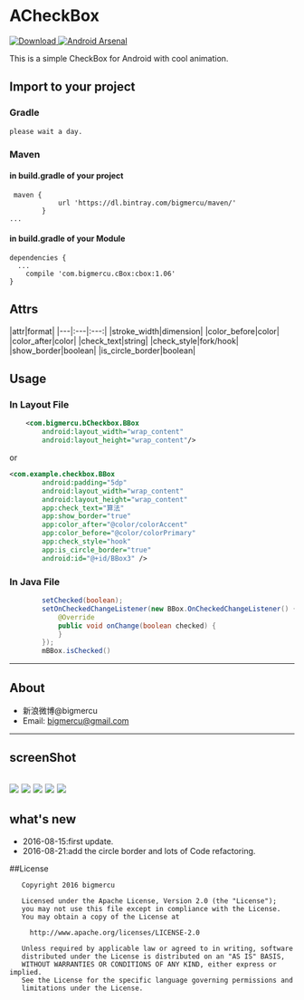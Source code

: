 # ACheckBox
 [ ![Download](https://api.bintray.com/packages/bigmercu/maven/cBox/images/download.svg) ](https://bintray.com/bigmercu/maven/cBox/_latestVersion)
[![Android Arsenal](https://img.shields.io/badge/Android%20Arsenal-ACheckBox-green.svg?style=true)](https://android-arsenal.com/details/1/4183)

This is a simple CheckBox for Android with cool animation. 

## Import to your project
### Gradle
```
please wait a day.
```

### Maven
#### in  build.gradle of your project
``` 
 maven {
            url 'https://dl.bintray.com/bigmercu/maven/'
        }
...
```
#### in build.gradle of your Module
```
dependencies {
  ...
    compile 'com.bigmercu.cBox:cbox:1.06'
}

```


## Attrs
|attr|format|
|---|:---|:---:|
|stroke_width|dimension|
|color_before|color|
|color_after|color|
|check_text|string|
|check_style|fork/hook|
|show_border|boolean|
|is_circle_border|boolean|


## Usage
### In Layout File
``` xml
    <com.bigmercu.bCheckbox.BBox
        android:layout_width="wrap_content"
        android:layout_height="wrap_content"/>
```
or

``` xml
<com.example.checkbox.BBox
        android:padding="5dp"
        android:layout_width="wrap_content"
        android:layout_height="wrap_content"
        app:check_text="算法"
        app:show_border="true"
        app:color_after="@color/colorAccent"
        app:color_before="@color/colorPrimary"
        app:check_style="hook"
        app:is_circle_border="true"
        android:id="@+id/BBox3" />
```

### In Java File
``` java
        setChecked(boolean);
        setOnCheckedChangeListener(new BBox.OnCheckedChangeListener() {
            @Override
            public void onChange(boolean checked) {
            }
        });
        mBBox.isChecked()
```

---

## About
- 新浪微博@bigmercu
- Email: bigmercu@gmail.com

---

## screenShot
![](http://ww2.sinaimg.cn/large/b45f56f6gw1f71mvl0htlg20ds06igmg.gif)
![](http://ww3.sinaimg.cn/large/b45f56f6gw1f71ml8iizyg204y08su0x.gif)
![](http://ww4.sinaimg.cn/large/b45f56f6gw1f71mfjp0hfj20xv1vtq8u.jpg)
![](http://ww3.sinaimg.cn/large/b45f56f6gw1f71mhp5xbhj20xq1vpq90.jpg)
![](http://ww2.sinaimg.cn/large/b45f56f6gw1f71mhu93voj20y71wfwkh.jpg)
---

## what's new
- 2016-08-15:first update.
- 2016-08-21:add the circle border and lots of Code refactoring.

##License
```
   Copyright 2016 bigmercu

   Licensed under the Apache License, Version 2.0 (the "License");
   you may not use this file except in compliance with the License.
   You may obtain a copy of the License at

     http://www.apache.org/licenses/LICENSE-2.0

   Unless required by applicable law or agreed to in writing, software
   distributed under the License is distributed on an "AS IS" BASIS,
   WITHOUT WARRANTIES OR CONDITIONS OF ANY KIND, either express or implied.
   See the License for the specific language governing permissions and
   limitations under the License.
```
